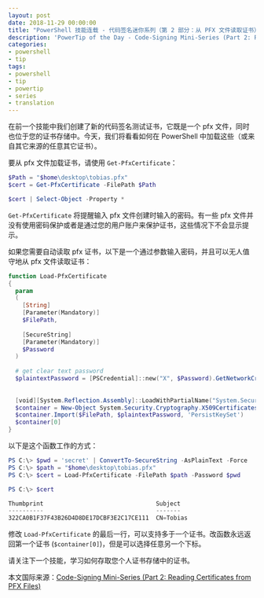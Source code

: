 ```yaml
---
layout: post
date: 2018-11-29 00:00:00
title: "PowerShell 技能连载 - 代码签名迷你系列（第 2 部分：从 PFX 文件读取证书）"
description: 'PowerTip of the Day - Code-Signing Mini-Series (Part 2: Reading Certificates from PFX Files)'
categories:
- powershell
- tip
tags:
- powershell
- tip
- powertip
- series
- translation
---
```

在前一个技能中我们创建了新的代码签名测试证书，它既是一个 pfx 文件，同时也位于您的证书存储中。今天，我们将看看如何在 PowerShell 中加载这些（或来自其它来源的任意其它证书）。

要从 pfx 文件加载证书，请使用 `Get-PfxCertificate`：

```powershell
$Path = "$home\desktop\tobias.pfx"
$cert = Get-PfxCertificate -FilePath $Path 

$cert | Select-Object -Property *
```

`Get-PfxCertificate` 将提醒输入 pfx 文件创建时输入的密码。有一些 pfx 文件并没有使用密码保护或者是通过您的用户账户来保护证书，这些情况下不会显示提示。

如果您需要自动读取 pfx 证书，以下是一个通过参数输入密码，并且可以无人值守地从 pfx 文件读取证书：

```powershell
function Load-PfxCertificate
{
  param
  (
    [String]
    [Parameter(Mandatory)]
    $FilePath,
    
    [SecureString]
    [Parameter(Mandatory)]
    $Password
  )
  
  # get clear text password
  $plaintextPassword = [PSCredential]::new("X", $Password).GetNetworkCredential().Password
  
  
  [void][System.Reflection.Assembly]::LoadWithPartialName("System.Security")
  $container = New-Object System.Security.Cryptography.X509Certificates.X509Certificate2Collection
  $container.Import($FilePath, $plaintextPassword, 'PersistKeySet')
  $container[0]
}
```

以下是这个函数工作的方式：

```powershell     
PS C:\> $pwd = 'secret' | ConvertTo-SecureString -AsPlainText -Force
PS C:\> $path = "$home\desktop\tobias.pfx"
PS C:\> $cert = Load-PfxCertificate -FilePath $path -Password $pwd

PS C:\> $cert

Thumbprint                                Subject                              
----------                                -------                              
322CA0B1F37F43B26D4D8DE17DCBF3E2C17CE111  CN=Tobias 
```

修改 `Load-PfxCertificate` 的最后一行，可以支持多于一个证书。改函数永远返回第一个证书 (`$container[0]`)，但是可以选择任意另一个下标。

请关注下一个技能，学习如何存取您个人证书存储中的证书。

<!--more-->
本文国际来源：[Code-Signing Mini-Series (Part 2: Reading Certificates from PFX Files)](https://community.idera.com/database-tools/powershell/powertips/b/tips/posts/code-signing-mini-series-part-2-reading-certificates-from-pfx-files)
